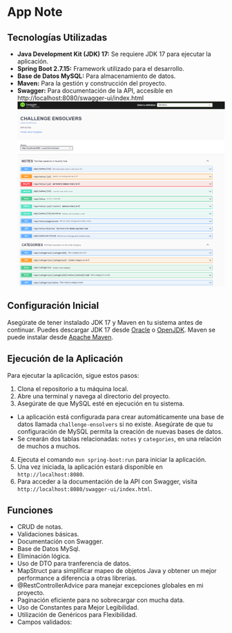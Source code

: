 
# App Note

## Tecnologías Utilizadas

- **Java Development Kit (JDK) 17:** Se requiere JDK 17 para ejecutar la aplicación.
- **Spring Boot 2.7.15:** Framework utilizado para el desarrollo.
- **Base de Datos MySQL:** Para almacenamiento de datos.
- **Maven:** Para la gestión y construcción del proyecto.
- **Swagger:** Para documentación de la API, accesible en http://localhost:8080/swagger-ui/index.html
  ![Swagger](src/main/resources/static/swagger.png)
## Configuración Inicial

Asegúrate de tener instalado JDK 17 y Maven en tu sistema antes de continuar. Puedes descargar JDK 17 desde [Oracle](https://www.oracle.com/java/technologies/javase-downloads.html) o [OpenJDK](https://adoptopenjdk.net/). Maven se puede instalar desde [Apache Maven](https://maven.apache.org/download.cgi).

## Ejecución de la Aplicación

Para ejecutar la aplicación, sigue estos pasos:

1. Clona el repositorio a tu máquina local.
2. Abre una terminal y navega al directorio del proyecto.
3. Asegúrate de que MySQL esté en ejecución en tu sistema.
  - La aplicación está configurada para crear automáticamente una base de datos llamada `challenge-ensolvers` si no existe. Asegúrate de que tu configuración de MySQL permita la creación de nuevas bases de datos.
- Se crearán dos tablas relacionadas: `notes` y `categories`, en una relación de muchos a muchos.
4. Ejecuta el comando `mvn spring-boot:run` para iniciar la aplicación.
5. Una vez iniciada, la aplicación estará disponible en `http://localhost:8080`.
6. Para acceder a la documentación de la API con Swagger, visita `http://localhost:8080/swagger-ui/index.html`.


## Funciones

- CRUD de notas.
- Validaciones básicas.
- Documentación con Swagger.
- Base de Datos MySql.
- Eliminación lógica.
- Uso de DTO para tranferencia de datos.
- MapStruct para simplificar mapeo de objetos Java y obtener un mejor performance a diferencia a otras librerias.
- @RestControllerAdvice para manejar excepciones globales en mi proyecto.
- Paginación eficiente para no sobrecargar con mucha data.
- Uso de Constantes para Mejor Legibilidad.
- Utilización de Genéricos para Flexibilidad.
- Campos validados:










